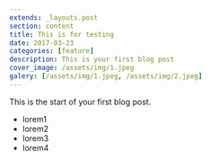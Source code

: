 ```yaml
---
extends: _layouts.post
section: content
title: This is for testing
date: 2017-03-23
categories: [feature]
description: This is your first blog post
cover_image: /assets/img/1.jpeg
galery: [/assets/img/1.jpeg, /assets/img/2.jpeg]
---
```


This is the start of your first blog post.

- lorem1    
- lorem2    
- lorem3    
- lorem4    
